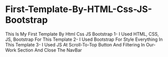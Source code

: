 # First-Template-By-HTML-Css-JS-Bootstrap

This Is My First Template By Html Css JS Bootstrap
1- I Used HTML, CSS, JS, Bootstrap For This Template
2- I Used Bootstrap For Style Everything In This Template
3- I Used JS At Scroll-To-Top Button And Filtering In Our-Work Section And Close The NavBar
